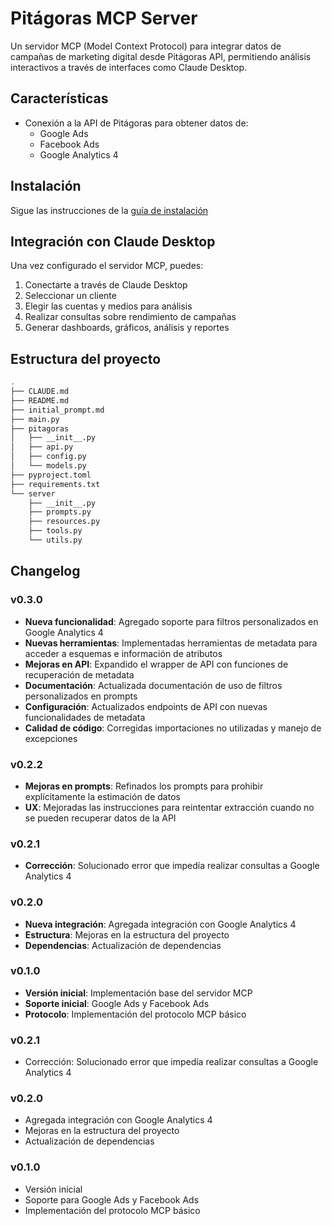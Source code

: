 # Pitágoras MCP Server

Un servidor MCP (Model Context Protocol) para integrar datos de campañas de marketing digital desde Pitágoras API, permitiendo análisis interactivos a través de interfaces como Claude Desktop.

## Características

- Conexión a la API de Pitágoras para obtener datos de:
  - Google Ads
  - Facebook Ads
  - Google Analytics 4

## Instalación

Sigue las instrucciones de la [guía de instalación](https://github.com/EPA-Digital/mcp-server-pitagoras/blob/master/install_guide.md)

## Integración con Claude Desktop

Una vez configurado el servidor MCP, puedes:

1. Conectarte a través de Claude Desktop
2. Seleccionar un cliente
3. Elegir las cuentas y medios para análisis
4. Realizar consultas sobre rendimiento de campañas
5. Generar dashboards, gráficos, análisis y reportes

## Estructura del proyecto

```bash
.
├── CLAUDE.md
├── README.md
├── initial_prompt.md
├── main.py
├── pitagoras
│   ├── __init__.py
│   ├── api.py
│   ├── config.py
│   └── models.py
├── pyproject.toml
├── requirements.txt
└── server
    ├── __init__.py
    ├── prompts.py
    ├── resources.py
    ├── tools.py
    └── utils.py
```

## Changelog

### v0.3.0
- **Nueva funcionalidad**: Agregado soporte para filtros personalizados en Google Analytics 4
- **Nuevas herramientas**: Implementadas herramientas de metadata para acceder a esquemas e información de atributos
- **Mejoras en API**: Expandido el wrapper de API con funciones de recuperación de metadata
- **Documentación**: Actualizada documentación de uso de filtros personalizados en prompts
- **Configuración**: Actualizados endpoints de API con nuevas funcionalidades de metadata
- **Calidad de código**: Corregidas importaciones no utilizadas y manejo de excepciones

### v0.2.2
- **Mejoras en prompts**: Refinados los prompts para prohibir explícitamente la estimación de datos
- **UX**: Mejoradas las instrucciones para reintentar extracción cuando no se pueden recuperar datos de la API

### v0.2.1
- **Corrección**: Solucionado error que impedía realizar consultas a Google Analytics 4

### v0.2.0
- **Nueva integración**: Agregada integración con Google Analytics 4
- **Estructura**: Mejoras en la estructura del proyecto
- **Dependencias**: Actualización de dependencias

### v0.1.0
- **Versión inicial**: Implementación base del servidor MCP
- **Soporte inicial**: Google Ads y Facebook Ads
- **Protocolo**: Implementación del protocolo MCP básico

### v0.2.1
- Corrección: Solucionado error que impedía realizar consultas a Google Analytics 4

### v0.2.0
- Agregada integración con Google Analytics 4
- Mejoras en la estructura del proyecto
- Actualización de dependencias

### v0.1.0
- Versión inicial
- Soporte para Google Ads y Facebook Ads
- Implementación del protocolo MCP básico